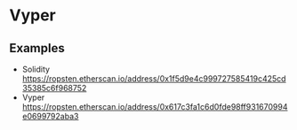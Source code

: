 # Vyper

## Examples

- Solidity https://ropsten.etherscan.io/address/0x1f5d9e4c999727585419c425cd35385c6f968752
- Vyper https://ropsten.etherscan.io/address/0x617c3fa1c6d0fde98ff931670994e0699792aba3
